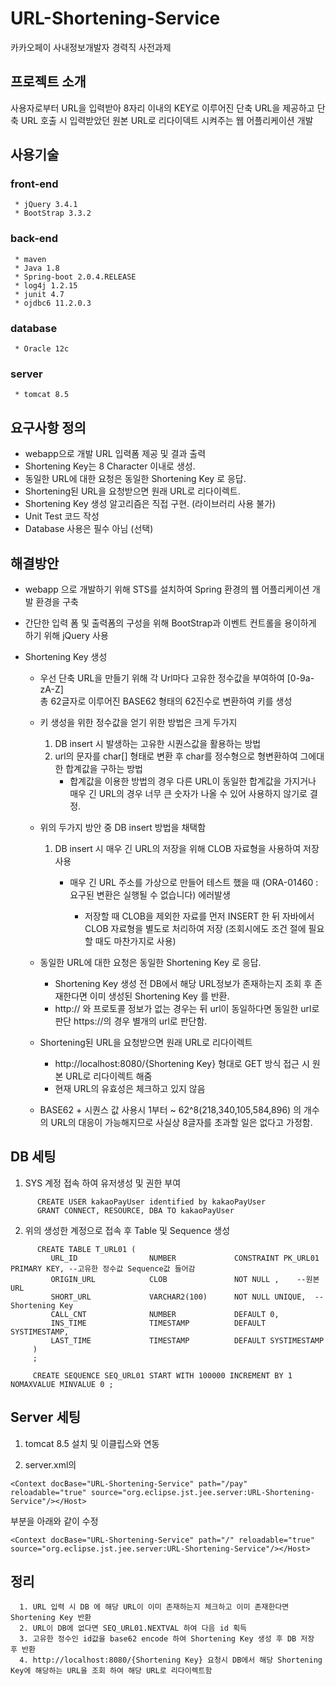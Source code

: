 # URL-Shortening-Service
 
 카카오페이 사내정보개발자 경력직 사전과제

## 프로젝트 소개

사용자로부터 URL을 입력받아 8자리 이내의 KEY로 이루어진 단축 URL을 제공하고 단축 URL 호출 시 입력받았던 원본 URL로 리다이덱트 시켜주는 웹 어플리케이션 개발

## 사용기술

  ### front-end
     * jQuery 3.4.1
     * BootStrap 3.3.2
     
  ### back-end
     * maven
     * Java 1.8
     * Spring-boot 2.0.4.RELEASE
     * log4j 1.2.15
     * junit 4.7
     * ojdbc6 11.2.0.3
     
  ### database
     * Oracle 12c
     
  ### server
     * tomcat 8.5
     
 

## 요구사항 정의
 * webapp으로 개발 URL 입력폼 제공 및 결과 출력 
 * Shortening Key는 8 Character 이내로 생성.  
 * 동일한 URL에 대한 요청은 동일한 Shortening Key 로 응답. 
 * Shortening된 URL을 요청받으면 원래 URL로 리다이렉트. 
 * Shortening Key 생성 알고리즘은 직접 구현. (라이브러리 사용 불가) 
 * Unit Test 코드 작성
 * Database 사용은 필수 아님 (선택) 
 
## 해결방안
 * webapp 으로 개발하기 위해 STS를 설치하여 Spring 환경의 웹 어플리케이션 개발 환경을 구축
 
 * 간단한 입력 폼 및 출력폼의 구성을 위해 BootStrap과 이벤트 컨트롤을 용이하게 하기 위해 jQuery 사용
 
 * Shortening Key 생성 
 
   * 우선 단축 URL을 만들기 위해 각 Url마다 고유한 정수값을 부여하여 [0-9a-zA-Z]  
     총 62글자로 이루어진 BASE62 형태의 62진수로 변환하여 키를 생성
     
   * 키 생성을 위한 정수값을 얻기 위한 방법은 크게 두가지
     1. DB insert 시 발생하는 고유한 시퀀스값을 활용하는 방법
     1. url의 문자를 char[] 형태로 변환 후 char를 정수형으로 형변환하여 그에대한 합계값을 구하는 방법
        * 합계값을 이용한 방법의 경우 다른 URL이 동일한 합계값을 가지거나 매우 긴 URL의 경우 너무 큰 숫자가 나올 수 있어 사용하지 않기로 결정.
   
   * 위의 두가지 방안 중 DB insert 방법을 채택함 
     1. DB insert 시 매우 긴 URL의 저장을 위해 CLOB 자료형을 사용하여 저장 사용
        * 매우 긴 URL 주소를 가상으로 만들어 테스트 했을 때 (ORA-01460 : 요구된 변환은 실행될 수 없습니다) 에러발생  
        
           *  저장할 때 CLOB을 제외한 자료를 먼저 INSERT 한 뒤 자바에서 CLOB 자료형을 별도로 처리하여 저장 
              (조회시에도 조건 절에 필요할 때도  마찬가지로 사용)
     
   * 동일한 URL에 대한 요청은 동일한 Shortening Key 로 응답. 
     * Shortening Key 생성 전 DB에서 해당 URL정보가 존재하는지 조회 후 존재한다면 이미 생성된 Shortening Key 를 반환.
     * http:// 와 프로토콜 정보가 없는 경우는 뒤 url이 동일하다면 동일한 url로 판단 https://의 경우 별개의 url로 판단함.
     
   * Shortening된 URL을 요청받으면 원래 URL로 리다이렉트
     * http://localhost:8080/{Shortening Key} 형대로 GET 방식 접근 시 원본 URL로 리다이렉트 해줌
     * 현재 URL의 유효성은 체크하고 있지 않음 
   
     
   * BASE62 + 시퀀스 값 사용시 1부터 ~ 62^8(218,340,105,584,896) 의 개수의 URL의 대응이 가능해지므로 
     사실상 8글자를 초과할 일은 없다고 가정함.
   
## DB 세팅
  1.  SYS 계정 접속 하여 유저생성 및 권한 부여
    
```
      CREATE USER kakaoPayUser identified by kakaoPayUser
      GRANT CONNECT, RESOURCE, DBA TO kakaoPayUser
```
  2. 위의 생성한 계정으로 접속 후 Table 및 Sequence 생성
```
      CREATE TABLE T_URL01 (
         URL_ID                NUMBER             CONSTRAINT PK_URL01 PRIMARY KEY, --고유한 정수값 Sequence값 들어감
         ORIGIN_URL            CLOB               NOT NULL ,    --원본 URL
         SHORT_URL             VARCHAR2(100)      NOT NULL UNIQUE,  -- Shortening Key
         CALL_CNT              NUMBER             DEFAULT 0,
         INS_TIME              TIMESTAMP          DEFAULT SYSTIMESTAMP,
         LAST_TIME             TIMESTAMP          DEFAULT SYSTIMESTAMP
     )
     ;
     
     CREATE SEQUENCE SEQ_URL01 START WITH 100000 INCREMENT BY 1 NOMAXVALUE MINVALUE 0 ;
```

## Server 세팅

  1. tomcat 8.5 설치 및 이클립스와 연동
  
  2. server.xml의       
```
<Context docBase="URL-Shortening-Service" path="/pay" reloadable="true" source="org.eclipse.jst.jee.server:URL-Shortening-Service"/></Host>

```

부분을 아래와 같이 수정

```
<Context docBase="URL-Shortening-Service" path="/" reloadable="true" source="org.eclipse.jst.jee.server:URL-Shortening-Service"/></Host>

``` 

## 정리

```
  1. URL 입력 시 DB 에 해당 URL이 이미 존재하는지 체크하고 이미 존재한다면 Shortening Key 반환
  2. URL이 DB에 없다면 SEQ_URL01.NEXTVAL 하여 다음 id 획득
  3. 고유한 정수인 id값을 base62 encode 하여 Shortening Key 생성 후 DB 저장 후 반환
  4. http://localhost:8080/{Shortening Key} 요청시 DB에서 해당 Shortening Key에 해당하는 URL을 조회 하여 해당 URL로 리다이렉트함
```


